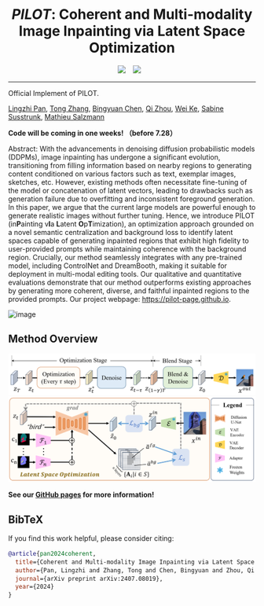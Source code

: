 # <div align="center"> <i>PILOT</i>: Coherent and Multi-modality Image Inpainting via Latent Space Optimization </div>

<div align="center">

  <a href="https://pilot-page.github.io"><img src="https://img.shields.io/static/v1?label=Project%20Page&message=Website&color=blue&logo=github"></a> &ensp;
  <a href="https://arxiv.org/abs/2407.08019"><img src="https://img.shields.io/static/v1?label=ArXiv&message=2407.08019&color=B31B1B&logo=arxiv"></a> &ensp;

</div>

---


Official Implement of PILOT.

[Lingzhi Pan](https://github.com/Lingzhi-Pan), [Tong Zhang](https://people.epfl.ch/tong.zhang?lang=en), [Bingyuan Chen](https://github.com/Alex-Lord), [Qi Zhou](https://github.com/zaqai), [Wei Ke](https://gr.xjtu.edu.cn/en/web/wei.ke), [Sabine Susstrunk](https://people.epfl.ch/sabine.susstrunk), [Mathieu Salzmann](https://people.epfl.ch/mathieu.salzmann)

**Code will be coming in one weeks! （before 7.28）**

Abstract: With the advancements in denoising diffusion probabilistic models (DDPMs), image inpainting has undergone a significant evolution, transitioning from filling information based on nearby regions to generating content conditioned on various factors such as text, exemplar images, sketches, etc. However, existing methods often necessitate fine-tuning of the model or concatenation of latent vectors, leading to drawbacks such as generation failure due to overfitting and inconsistent foreground generation. In this paper, we argue that the current large models are powerful enough to generate realistic images without further tuning. Hence, we introduce PILOT (in**P**ainting v**I**a **L**atent **O**p**T**imization), an optimization approach grounded on a novel semantic centralization and background loss to identify latent spaces capable of generating inpainted regions that exhibit high fidelity to user-provided prompts while maintaining coherence with the background region. Crucially, our method seamlessly integrates with any pre-trained model, including ControlNet and DreamBooth, making it suitable for deployment in multi-modal editing tools. Our qualitative and quantitative evaluations demonstrate that our method outperforms existing approaches by generating more coherent, diverse, and faithful inpainted regions to the provided prompts. Our project webpage: https://pilot-page.github.io.


![image](https://github.com/Lingzhi-Pan/PILOT/blob/main/assets/teaser.jpg)


## Method Overview

![image](https://github.com/Lingzhi-Pan/PILOT/blob/main/assets/framework_a.png)
![image](https://github.com/Lingzhi-Pan/PILOT/blob/main/assets/framework_b.png)


<!--
## Results Using Diverse Prompts 

<div style="text-align: center;"><strong>Text prompts</strong></div>

![image](https://github.com/Lingzhi-Pan/PILOT/blob/main/assets/text_add.png)

<div style="text-align: center;"><strong>Multi-modality-based prompts</strong></div>

![image](https://github.com/Lingzhi-Pan/PILOT/blob/main/assets/controlNet_results.png)

<div style="text-align: center;"><strong>Image prompts</strong></div>

![image](https://github.com/Lingzhi-Pan/PILOT/blob/main/assets/ip_adapter_a.png)
![image](https://github.com/Lingzhi-Pan/PILOT/blob/main/assets/ip_adapter_b.png)

<div style="text-align: center;"><strong>Subject guidance</strong></div>

![image](https://github.com/Lingzhi-Pan/PILOT/blob/main/assets/subject.png)

<div style="text-align: center;"><strong>Personalize style</strong></div>

![image](https://github.com/Lingzhi-Pan/PILOT/blob/main/assets/personalize.png)
![image](https://github.com/Lingzhi-Pan/PILOT/blob/main/assets/monai.png)

-->




**See our [GitHub pages](https://pilot-page.github.io) for more information!**


## BibTeX
If you find this work helpful, please consider citing:
```bibtex
@article{pan2024coherent,
  title={Coherent and Multi-modality Image Inpainting via Latent Space Optimization},
  author={Pan, Lingzhi and Zhang, Tong and Chen, Bingyuan and Zhou, Qi and Ke, Wei and S{\"u}sstrunk, Sabine and Salzmann, Mathieu},
  journal={arXiv preprint arXiv:2407.08019},
  year={2024}
}
```

